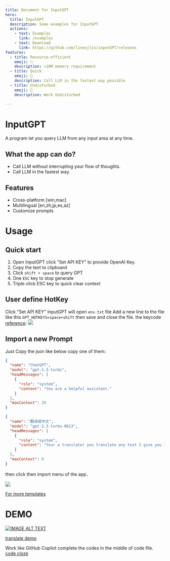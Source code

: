 ```yaml
---
title: Document for InputGPT
hero:
  title: InputGPT
  description: Some examples for InputGPT
  actions:
    - text: Examples
      link: /examples
    - text: Download
      link: https://github.com/linexjlin/inputGPT/releases
features:
  - title: Resource-efficient
    emoji: 📉
    description: <10M memory requirement
  - title: Quick
    emoji: 🚀
    description: Call LLM in the fastest way possible
  - title: Undisturbed
    emoji: 🧘
    description: Work Undisturbed

---
```


# InputGPT 
A program let you query LLM from any input area at any time. 

## What the app can do?
* Call LLM without interrupting your flow of thoughts.
* Call LLM in the fastest way.

## Features
*  Cross-platform [win,mac]
*  Multilingual  [en,zh,jp,es,az]
*  Customize prompts

# Usage
## Quick start
1. Open InputGPT click "Set API KEY" to provide OpenAI Key. 
1. Copy the text to clipboard
1. Click `shift + space` to query GPT
1. One `ESC` key to stop generate
1. Triple click ESC key to quick clear context

## User define HotKey 
Click "Set API KEY" InputGPT will open `env.txt` file 
Add a new line to the file like this `GPT_HOTKEYS=space+shift` then save and close the file.
the keycode [reference](https://github.com/vcaesar/keycode/blob/main/keycode.go):
![](https://ipfs.ee/ipfs/QmaBtanJEmt8krtLLAL2zE9QYyNodQ7bvkRofNuWABaZmn/d6636a7b-cb75-494f-84ac-3935382544d8.png)

## Import a new Prompt
Just Copy the json like below copy one of them:
```json
{
  "name": "ChatGPT",
  "model": "gpt-3.5-turbo",
  "headMessages": [
    {
      "role": "system",
      "content": "You are a helpful assistant."
    }
  ],
  "maxContext": 20
}
```

```json
{
  "name": "翻译成中文",
  "model": "gpt-3.5-turbo-0613",
  "headMessages": [
    {
      "role": "system",
      "content": "Your a translator you translate any text I give you into Chinese. Just give me the result, do not explain."
    }
  ],
  "maxContext": 0
}
```
then click then import menu of the app．

![](https://ipfs.ee/ipfs/QmPW2FcmLvfZLbT5Ak6FYWRSc9FWJ5p3waQ4PrCPEzeH5R/6d498736-0911-460a-8fe2-8e91c8ca3340.png)

[For more templates](./prompts)

# DEMO
[![IMAGE ALT TEXT](http://img.youtube.com/vi/2EpdfYILbgQ/0.jpg)](https://www.youtube.com/watch?v=2EpdfYILbgQ "InputGTP DEMO")

[translate demo](https://ipfs.ee/ipfs/QmepH3EbP71zaXxaLAfQt2domXZxnb7HuaAkxT4jzhajmk/7c5ec8d0-a3d2-4d06-b649-316456390599.mp4)

Work like GitHub Copilot complete the codes in the middle of code file.
[code cloze](https://ipfs.ee/ipfs/QmRp351kZ9fB1y1k9vWCHJq3egG8wZT39LYeVr9RhzbkVU/a159ab5f-e308-4d02-8d64-9c02ea0fc48e.mp4)
